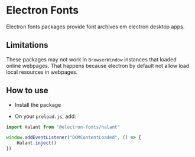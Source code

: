 # Electron Fonts

Electron fonts packages provide font archives em electron desktop apps.

## Limitations

These packages may not work in `BrowserWindow` instances that loaded online webpages. That happens because electron by default not allow load local resources in webpages.

## How to use

* Install the package

* On your `preload.js`, add:

```ts
import Halant from "@electron-fonts/halant"

window.addEventListener("DOMContentLoaded", () => {
    Halant.inject()
})
```